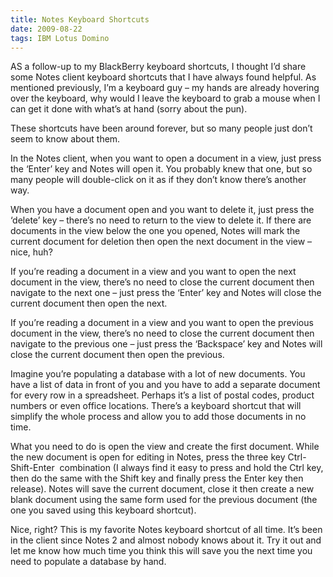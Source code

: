 ```yaml
---
title: Notes Keyboard Shortcuts
date: 2009-08-22
tags: IBM Lotus Domino
---
```


AS a follow-up to my BlackBerry keyboard shortcuts, I thought I’d share some Notes client keyboard shortcuts that I have always found helpful. As mentioned previously, I’m a keyboard guy – my hands are already hovering over the keyboard, why would I leave the keyboard to grab a mouse when I can get it done with what’s at hand (sorry about the pun).

These shortcuts have been around forever, but so many people just don’t seem to know about them.

In the Notes client, when you want to open a document in a view, just press the ‘Enter’ key and Notes will open it. You probably knew that one, but so many people will double-click on it as if they don’t know there’s another way.

When you have a document open and you want to delete it, just press the ‘delete’ key – there’s no need to return to the view to delete it. If there are documents in the view below the one you opened, Notes will mark the current document for deletion then open the next document in the view – nice, huh?

If you’re reading a document in a view and you want to open the next document in the view, there’s no need to close the current document then navigate to the next one – just press the ‘Enter’ key and Notes will close the current document then open the next.

If you’re reading a document in a view and you want to open the previous document in the view, there’s no need to close the current document then navigate to the previous one – just press the ‘Backspace’ key and Notes will close the current document then open the previous.

Imagine you’re populating a database with a lot of new documents. You have a list of data in front of you and you have to add a separate document for every row in a spreadsheet. Perhaps it’s a list of postal codes, product numbers or even office locations. There’s a keyboard shortcut that will simplify the whole process and allow you to add those documents in no time.

What you need to do is open the view and create the first document. While the new document is open for editing in Notes, press the three key Ctrl-Shift-Enter  combination (I always find it easy to press and hold the Ctrl key, then do the same with the Shift key and finally press the Enter key then release). Notes will save the current document, close it then create a new blank document using the same form used for the previous document (the one you saved using this keyboard shortcut).

Nice, right? This is my favorite Notes keyboard shortcut of all time. It’s been in the client since Notes 2 and almost nobody knows about it. Try it out and let me know how much time you think this will save you the next time you need to populate a database by hand.